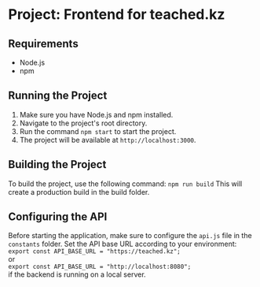 # Project: Frontend for teached.kz

## Requirements
* Node.js
* npm

## Running the Project
1. Make sure you have Node.js and npm installed.
2. Navigate to the project's root directory.
3. Run the command `npm start` to start the project.
4. The project will be available at `http://localhost:3000`.

## Building the Project
To build the project, use the following command:
`npm run build`
This will create a production build in the build folder.

## Configuring the API
Before starting the application, make sure to configure the `api.js` file in the `constants` folder. Set the API base URL according to your environment:\
`export const API_BASE_URL = "https://teached.kz";`\
or\
`export const API_BASE_URL = "http://localhost:8080";`\
if the backend is running on a local server.
